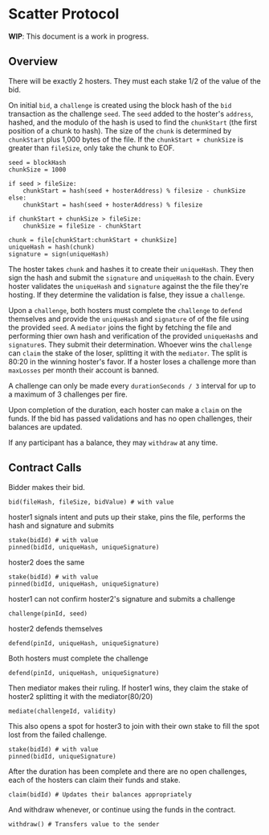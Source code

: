 # Scatter Protocol

**WIP**: This document is a work in progress.

## Overview

There will be exactly 2 hosters.  They must each stake 1/2 of the value of the bid.

On initial `bid`, a `challenge` is created using the block hash of the `bid` transaction as the challenge `seed`. The `seed` added to the hoster's `address`, hashed, and the modulo of the hash is used to find the `chunkStart` (the first position of a chunk to hash). The size of the `chunk` is determined by `chunkStart` plus 1,000 bytes of the file. If the `chunkStart + chunkSize` is greater than `fileSize`, only take the chunk to EOF.

    seed = blockHash
    chunkSize = 1000

    if seed > fileSize:
        chunkStart = hash(seed + hosterAddress) % filesize - chunkSize
    else:
        chunkStart = hash(seed + hosterAddress) % filesize

    if chunkStart + chunkSize > fileSize:
        chunkSize = fileSize - chunkStart

    chunk = file[chunkStart:chunkStart + chunkSize]
    uniqueHash = hash(chunk)
    signature = sign(uniqueHash)

The hoster takes `chunk` and hashes it to create their `uniqueHash`. They then sign the hash and submit the `signature` and `uniqueHash` to the chain. Every hoster validates the `uniqueHash` and `signature` against the the file they're hosting. If they determine the validation is false, they issue a `challenge`.

Upon a `challenge`, both hosters must complete the `challenge` to `defend` themselves and provide the `uniqueHash` and `signature` of of the file using the provided `seed`. A `mediator` joins the fight by fetching the file and performing thier own hash and verification of the provided `uniqueHash`s and `signature`s. They submit their determination.  Whoever wins the `challenge` can `claim` the stake of the loser, splitting it with the `mediator`.  The split is 80:20 in the winning hoster's favor. If a hoster loses a challenge more than `maxLosses` per month their account is banned.

A challenge can only be made every `durationSeconds / 3` interval for up to a maximum of 3 challenges per fire.

Upon completion of the duration, each hoster can make a `claim` on the funds.  If the bid has passed validations and has no open challenges, their balances are updated.

If any participant has a balance, they may `withdraw` at any time.


## Contract Calls

Bidder makes their bid.

    bid(fileHash, fileSize, bidValue) # with value

hoster1 signals intent and puts up their stake, pins the file, performs the hash and signature and submits

    stake(bidId) # with value
    pinned(bidId, uniqueHash, uniqueSignature)

hoster2 does the same

    stake(bidId) # with value
    pinned(bidId, uniqueHash, uniqueSignature)

hoster1 can not confirm hoster2's signature and submits a challenge

    challenge(pinId, seed)

hoster2 defends themselves

    defend(pinId, uniqueHash, uniqueSignature)

Both hosters must complete the challenge

    defend(pinId, uniqueHash, uniqueSignature)

Then mediator makes their ruling. If hoster1 wins, they claim the stake of hoster2 splitting it with the mediator(80/20)

    mediate(challengeId, validity)

This also opens a spot for hoster3 to join with their own stake to fill the spot lost from the failed challenge.

    stake(bidId) # with value
    pinned(bidId, uniqueSignature)

After the duration has been complete and there are no open challenges, each of the hosters can claim their funds and stake.

    claim(bidId) # Updates their balances appropriately

And withdraw whenever, or continue using the funds in the contract.

    withdraw() # Transfers value to the sender

